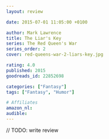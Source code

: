 ```yaml
---
layout: review

date: 2015-07-01 11:05:00 +0100

author: Mark Lawrence
title: The Liar's Key
series: The Red Queen's War
series_order: 2
cover: red-queens-war-2-liars-key.jpg

rating: 4.0
published: 2015
goodreads_id: 22852698

categories: ["Fantasy"]
tags: ["Fantasy", "Humor"]

# Affiliates
amazon_nl: 
audible: 
---
```


// TODO: write review
